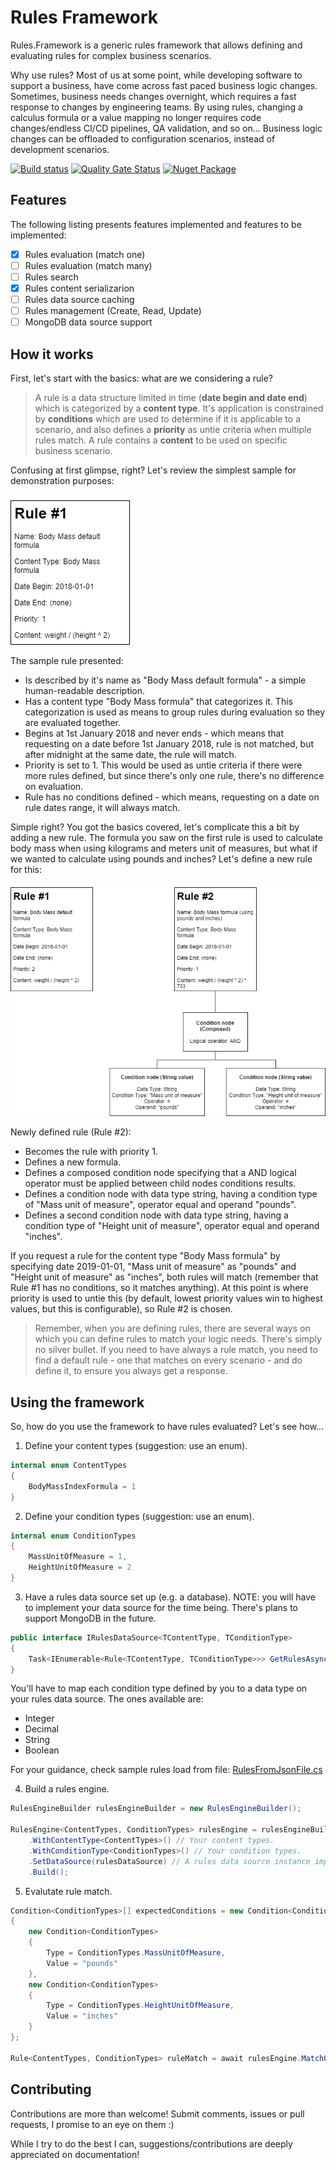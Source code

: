 # Rules Framework

Rules.Framework is a generic rules framework that allows defining and evaluating rules for complex business scenarios.

Why use rules? Most of us at some point, while developing software to support a business, have come across fast paced business logic changes. Sometimes, business needs changes overnight, which requires a fast response to changes by engineering teams. By using rules, changing a calculus formula or a value mapping no longer requires code changes/endless CI/CD pipelines, QA validation, and so on... Business logic changes can be offloaded to configuration scenarios, instead of development scenarios.

[![Build status](https://ci.appveyor.com/api/projects/status/bhu3hh8cag509l4s/branch/master?svg=true)](https://ci.appveyor.com/project/pikenikes/rules-framework/branch/master)
[![Quality Gate Status](https://sonarcloud.io/api/project_badges/measure?project=pikenikes_rules-framework&metric=alert_status)](https://sonarcloud.io/dashboard?id=pikenikes_rules-framework)
[![Nuget Package](https://img.shields.io/nuget/v/Rules.Framework.svg?logo=nuget)](https://www.nuget.org/packages/Rules.Framework/)

## Features

The following listing presents features implemented and features to be implemented:

- [x] Rules evaluation (match one)
- [ ] Rules evaluation (match many)
- [ ] Rules search
- [x] Rules content serializarion
- [ ] Rules data source caching
- [ ] Rules management (Create, Read, Update)
- [ ] MongoDB data source support

## How it works

First, let's start with the basics: what are we considering a rule?

> A rule is a data structure limited in time (**date begin and date end**) which is categorized by a **content type**. It's application is constrained by **conditions** which are used to determine if it is applicable to a scenario, and also defines a **priority** as untie criteria when multiple rules match. A rule contains a **content** to be used on specific business scenario.

Confusing at first glimpse, right? Let's review the simplest sample for demonstration purposes:

![Rule Sample 1](wiki/rule-sample-1.png)

The sample rule presented:

* Is described by it's name as "Body Mass default formula" - a simple human-readable description.
* Has a content type "Body Mass formula" that categorizes it. This categorization is used as means to group rules during evaluation so they are evaluated together.
* Begins at 1st January 2018 and never ends - which means that requesting on a date before 1st January 2018, rule is not matched, but after midnight at the same date, the rule will match.
* Priority is set to 1. This would be used as untie criteria if there were more rules defined, but since there's only one rule, there's no difference on evaluation.
* Rule has no conditions defined - which means, requesting on a date on rule dates range, it will always match.

Simple right? You got the basics covered, let's complicate this a bit by adding a new rule. The formula you saw on the first rule is used to calculate body mass when using kilograms and meters unit of measures, but what if we wanted to calculate using pounds and inches? Let's define a new rule for this:

![Rule Sample 2](wiki/rule-sample-2.png)

Newly defined rule (Rule #2):

* Becomes the rule with priority 1.
* Defines a new formula.
* Defines a composed condition node specifying that a AND logical operator must be applied between child nodes conditions results.
* Defines a condition node with data type string, having a condition type of "Mass unit of measure", operator equal and operand "pounds".
* Defines a second condition node with data type string, having a condition type of "Height unit of measure", operator equal and operand "inches".

If you request a rule for the content type "Body Mass formula" by specifying date 2019-01-01, "Mass unit of measure" as "pounds" and "Height unit of measure" as "inches", both rules will match (remember that Rule #1 has no conditions, so it matches anything). At this point is where priority is used to untie this (by default, lowest priority values win to highest values, but this is configurable), so Rule #2 is chosen.

> Remember, when you are defining rules, there are several ways on which you can define rules to match your logic needs. There's simply no silver bullet. If you need to have always a rule match, you need to find a default rule - one that matches on every scenario - and do define it, to ensure you always get a response.

## Using the framework

So, how do you use the framework to have rules evaluated? Let's see how...

1. Define your content types (suggestion: use an enum).

```csharp
internal enum ContentTypes
{
    BodyMassIndexFormula = 1
}
```

2. Define your condition types (suggestion: use an enum).

```csharp
internal enum ConditionTypes
{
    MassUnitOfMeasure = 1,
    HeightUnitOfMeasure = 2
}
```

3. Have a rules data source set up (e.g. a database). NOTE: you will have to implement your data source for the time being. There's plans to support MongoDB in the future.

```csharp
public interface IRulesDataSource<TContentType, TConditionType>
{
    Task<IEnumerable<Rule<TContentType, TConditionType>>> GetRulesAsync(TContentType contentType, DateTime dateBegin, DateTime dateEnd);
}
```

You'll have to map each condition type defined by you to a data type on your rules data source. The ones available are:

* Integer
* Decimal
* String
* Boolean

For your guidance, check sample rules load from file: [RulesFromJsonFile.cs](tests/Rules.Framework.IntegrationTests/RulesFromJsonFile.cs)

4. Build a rules engine.

```csharp
RulesEngineBuilder rulesEngineBuilder = new RulesEngineBuilder();

RulesEngine<ContentTypes, ConditionTypes> rulesEngine = rulesEngineBuilder.CreateRulesEngine()
    .WithContentType<ContentTypes>() // Your content types.
    .WithConditionType<ConditionTypes>() // Your condition types.
    .SetDataSource(rulesDataSource) // A rules data source instance implemented by you.
    .Build();
```

5. Evalutate rule match.

```csharp
Condition<ConditionTypes>[] expectedConditions = new Condition<ConditionTypes>[]
{
    new Condition<ConditionTypes>
    {
        Type = ConditionTypes.MassUnitOfMeasure,
        Value = "pounds"
    },
    new Condition<ConditionTypes>
    {
        Type = ConditionTypes.HeightUnitOfMeasure,
        Value = "inches"
    }
};

Rule<ContentTypes, ConditionTypes> ruleMatch = await rulesEngine.MatchOneAsync(ContentTypes.BodyMassIndexFormula, new DateTime(2019, 1, 1), conditions);
```

## Contributing

Contributions are more than welcome! Submit comments, issues or pull requests, I promise to an eye on them :)

While I try to do the best I can, suggestions/contributions are deeply appreciated on documentation!
